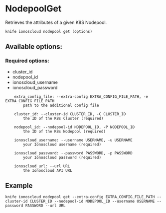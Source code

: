 # NodepoolGet

Retrieves the attributes of a given K8S Nodepool.

```text
knife ionoscloud nodepool get (options)
```

## Available options:

### Required options:

* cluster\_id
* nodepool\_id
* ionoscloud\_username
* ionoscloud\_password

```text
    extra_config_file: --extra-config EXTRA_CONFIG_FILE_PATH, -e EXTRA_CONFIG_FILE_PATH
        path to the additional config file

    cluster_id: --cluster-id CLUSTER_ID, -C CLUSTER_ID
        the ID of the K8s Cluster (required)

    nodepool_id: --nodepool-id NODEPOOL_ID, -P NODEPOOL_ID
        the ID of the K8s Nodepool (required)

    ionoscloud_username: --username USERNAME, -u USERNAME
        your Ionoscloud username (required)

    ionoscloud_password: --password PASSWORD, -p PASSWORD
        your Ionoscloud password (required)

    ionoscloud_url: --url URL
        the Ionoscloud API URL

```
## Example

```text
knife ionoscloud nodepool get --extra-config EXTRA_CONFIG_FILE_PATH --cluster-id CLUSTER_ID --nodepool-id NODEPOOL_ID --username USERNAME --password PASSWORD --url URL
```
